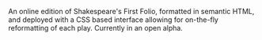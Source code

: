 An online edition of Shakespeare's First Folio, formatted in semantic HTML, and deployed with a CSS based interface allowing for on-the-fly reformatting of each play. Currently in an open alpha.